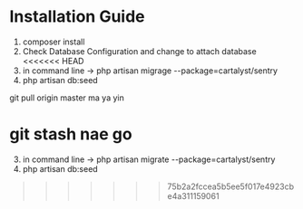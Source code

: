 Installation Guide
==================

1. composer install
2. Check Database Configuration and change to attach database
<<<<<<< HEAD
3. in command line -> php artisan migrage --package=cartalyst/sentry
4. php artisan db:seed





git pull origin master ma ya yin

git stash nae go
=======
3. in command line -> php artisan migrate --package=cartalyst/sentry
4. php artisan db:seed
>>>>>>> 75b2a2fccea5b5ee5f017e4923cbe4a311159061

